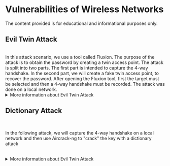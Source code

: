 # Vulnerabilities of Wireless Networks
<p>The content provided is for educational and informational purposes only.</p>

## Evil Twin Attack

<br/>
In this attack scenario, we use a tool called Fluxion. The purpose of the attack is to obtain the password by creating a twin access point. The attack is split into two parts. The first part is intended to capture the 4-way handshake. In the second part, we will create a fake twin access point, to recover the password. After opening the Fluxion tool, first the target must be selected and then a 4-way handshake must be recorded. The attack was done on a local network.
<br/>

<details><summary>More information about Evil Twin Attack</summary>
<br/>
  
### Handshake Snooper

<p>In the screenshot 1.1 below is the interface of the Fluxion tool. To get the 4-way handshake, press 2, then enter (Handshake Snooper).</p>

<p align="center">
<img align="center" width="742" alt="image" src="https://user-images.githubusercontent.com/120057560/211566986-ab1271e9-f7ea-4f5a-809a-40dee3a523cc.png">
</p><p align="center">Screenshot 1.1</p>

<p>Select the third option in the screenshot 1.2. All channels (2.4Ghz & 5Ghz) for the
search for all available channels.</p>

<p align="center"><img width="735" alt="image" src="https://user-images.githubusercontent.com/120057560/211571102-55a827e0-814d-4705-9273-6d59ea29bfbf.png">
</p>
<p align="center">Screenshot 1.2</p>

<p>The screenshot 1.3 below shows the list of available access points with which we can start recording the handshake. So, we choose as a target the first option, which is called COSMOTE.</p>

  <p align="center"><img width="734" alt="image" src="https://user-images.githubusercontent.com/120057560/211571860-a82e36fa-829d-4470-9353-17953b3cf3eb.png">
</p>
<p align="center">Screenshot 1.3</p>

<p>In the screenshot 1.4 shows the attack types. The passive attack has the advantage of being undetectable, but you have to wait until a user connects. This is a disadvantage. In this case, we choose the third option for the attack, mdk4 deauthentication. The aggressive attack, forcing already logged-in users to log out by sending a deauthentication frame.</p>

<p align="center"><img width="734" alt="image" src="https://user-images.githubusercontent.com/120057560/211576619-cca5b919-17c2-492d-b128-20f4b0fa8e51.png">
</p>
<p align="center">Screenshot 1.4</p>

<p>In screenshot 1.5 shows the methods that will verify if the generated PMK of the user matches the 4-way handshake that was recorded. Thus, the hash that will be produced from the password that the user will submit to the Captive Portal is compared. Therefore, we choose the second option, cowpatty verification.</p>
<p align="center"><img width="734" alt="image" src="https://user-images.githubusercontent.com/120057560/211578866-2539177b-dc06-4966-a361-5e46f0b36d9c.png"></p>
<p align="center">Screenshot 1.5</p>

<p>And the Handshake Snooper attack completed, now we have the 4-way handshake, which contains the hash of the password from the access point. In the next section, we will create a fake access point to get the password from the user, after that, we will compare the hash with the password to get access to the original AP.</p>
<p align="center"><img width="652" alt="image" src="https://user-images.githubusercontent.com/120057560/211579343-386f0d74-f79d-4a6f-807f-62e2970685f3.png">
</p>
<p align="center">Screenshot 1.6</p>

### Creating Fake Access Point 

<p>After select the Captive Portal from the first interface, select the Rogue AP - hostpd(screenshot 1.7).</p>
<p align="center"><img width="733" alt="image" src="https://user-images.githubusercontent.com/120057560/211582181-54c1803f-7847-497e-a0ff-892cb2b5d30c.png">
</p>
<p align="center">Screenshot 1.7</p>

<p>The screenshot 1.8, we choose "use hash found". Then, select the cowpatty verification.</p>
<p align="center"><img width="736" alt="image" src="https://user-images.githubusercontent.com/120057560/211583071-9d85b176-7117-4044-a37d-67f2734492b5.png">
</p>
<p align="center">Screenshot 1.8</p>

<p>If we select "None (disable SSL)" this will cause warnings to users because the browser will have to send forms over an unencrypted connection. In this case, we choose to create an SSL certificate (image 1.9).</p>
<p align="center"><img width="733" alt="image" src="https://user-images.githubusercontent.com/120057560/211584420-4c21e3f3-9df7-4196-ab42-47660a3d8bf3.png">
</p>
<p align="center">Screenshot 1.9</p>

<p>The screenshot 1.10 below shows two options for the type of connection to the fake network. In the disconnected option, after connecting to the fake access point, a window appears (popup) to enter the password. On the other hand, the emulated option does not bring up any window for entering the code. When the victim attempts to enter a web page from the browser, they will be redirected to the Captive Portal we have created. However, we are going to select the disconnected connection type.</p>
<p align="center"><img width="727" alt="image" src="https://user-images.githubusercontent.com/120057560/211584765-b68a506c-d5dc-49a5-9d1d-8417ce4ad5b5.png">
</p>
<p align="center">Screenshot 1.10</p>

<p>So we proceed to the last step, before the attack, where we choose the appearance and language of the Captive Portal.(Image 1.11)</p>
<p align="center"><img width="706" alt="image" src="https://user-images.githubusercontent.com/120057560/211588499-072a3d45-0930-4cb3-a9c8-9c93d598cd2f.png">
</p>
<p align="center">Screenshot 1.11</p>

<p>After the user attempt to log in with the correct password, the attack finishes, and we get a text output which is contains the password as shown below.</p>
<p align="center"><img width="700" alt="image" src="https://user-images.githubusercontent.com/120057560/211591711-7648a348-9d8e-44d3-9103-926951e55ba5.png">
</p>
<p align="center">Screenshot 1.12</p>
</details>

## Dictionary Attack

<br/>
  <p>
    In the following attack, we will capture the 4-way handshake on a local network and then use Aircrack-ng to "crack" the key with a dictionary attack
  </p>
<br/>

<details>
  <summary>More information about Evil Twin Attack</summary>
  
  <p>
    Before we start, we must manually put the network card in monitor mode. This is achieved by running the command <b>airmon-ng start wlan0</b> in the terminal. Then, to confirm that it is in monitor mode, we type in the terminal the command <b>iwconfig</b> and as shown in screenshot 2.1.
  </p>
  
  <p align="center"><img width="742" alt="image" src="https://user-images.githubusercontent.com/120057560/211658861-56048a00-2fe2-46dd-af6d-503954f84701.png">

</p>
<p align="center">Screenshot 2.1</p>
  
  <p>
    Screenshot below shows the target network with <b>ESSID CYTA-GKS67H</b>, which is the result of the command <b>airodump-ng wlan0mon</b>, which is used to monitor and record packets for networks that are in our range. In this particular case we use it to search and select the target. The screenshot below shows the information that will be needed to record the handshake, the <b>BSSID</b> and the <b>Channel</b>.
  </p>
  
<p align="center">
      <img width="742" alt="image" src="https://user-images.githubusercontent.com/120057560/211659311-eb084e75-a16b-4874-a476-4ebea56b55b7.png">
</p>
<p align="center">Screenshot 2.2</p>

<p>
  Enter the command <b> airodump-ng -c 13 -w./root/attack --bssid wlan0mon </b>. In this case, the airodump-ng command serves to record the 4-way handshake. The parameters used in the airodump-ng command are as follows:
      <ul>
        <li> <b>-c</b> is for the channel that used from the target </li>
        <li> <b>--bssid</b>  the MAC address of the target </li>
        <li> <b>-w</b> the directory of our capture </li>
        <li> <b>wlan0mon</b> the network card that is in monitor mode </li>
      </ul>
    </p>
  
<p align="center">
    
</p>
  
<p align="center">Screenshot 2.3</p>
  

</details>
